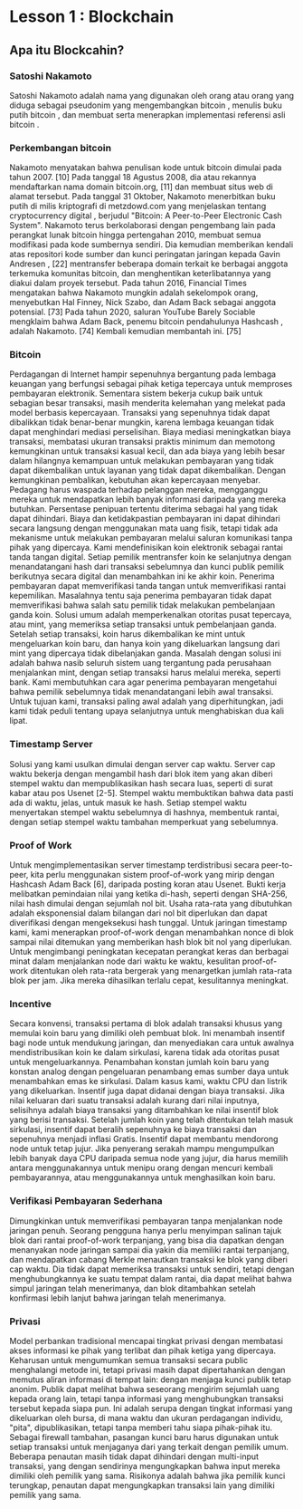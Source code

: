 # Lesson 1 : Blockchain

## Apa itu Blockcahin?

### Satoshi Nakamoto
Satoshi Nakamoto adalah nama yang digunakan oleh orang atau orang yang diduga sebagai pseudonim  yang mengembangkan bitcoin , menulis buku putih bitcoin , dan membuat serta menerapkan implementasi referensi asli bitcoin . 
### Perkembangan bitcoin
Nakamoto menyatakan bahwa penulisan kode untuk bitcoin dimulai pada tahun 2007. [10] Pada tanggal 18 Agustus 2008, dia atau rekannya mendaftarkan nama domain bitcoin.org, [11] dan membuat situs web di alamat tersebut. Pada tanggal 31 Oktober, Nakamoto menerbitkan buku putih di milis kriptografi di metzdowd.com yang menjelaskan tentang cryptocurrency digital , berjudul "Bitcoin: A Peer-to-Peer Electronic Cash System". Nakamoto terus berkolaborasi dengan pengembang lain pada perangkat lunak bitcoin hingga pertengahan 2010, membuat semua modifikasi pada kode sumbernya sendiri. Dia kemudian memberikan kendali atas repositori kode sumber dan kunci peringatan jaringan kepada Gavin Andresen , [22] mentransfer beberapa domain terkait ke berbagai anggota terkemuka komunitas bitcoin, dan menghentikan keterlibatannya yang diakui dalam proyek tersebut. Pada tahun 2016, Financial Times mengatakan bahwa Nakamoto mungkin adalah sekelompok orang, menyebutkan Hal Finney, Nick Szabo, dan Adam Back sebagai anggota potensial. [73] Pada tahun 2020, saluran YouTube Barely Sociable mengklaim bahwa Adam Back, penemu bitcoin pendahulunya Hashcash , adalah Nakamoto. [74] Kembali kemudian membantah ini. [75]

### Bitcoin
Perdagangan di Internet hampir sepenuhnya bergantung pada lembaga keuangan yang berfungsi sebagai pihak ketiga tepercaya untuk memproses pembayaran elektronik. Sementara sistem bekerja cukup baik untuk sebagian besar transaksi, masih menderita kelemahan yang melekat pada model berbasis kepercayaan. Transaksi yang sepenuhnya tidak dapat dibalikkan tidak benar-benar mungkin, karena lembaga keuangan tidak dapat menghindari mediasi perselisihan. Biaya mediasi meningkatkan biaya transaksi, membatasi ukuran transaksi praktis minimum dan memotong kemungkinan untuk transaksi kasual kecil, dan ada biaya yang lebih besar dalam hilangnya kemampuan untuk melakukan pembayaran yang tidak dapat dikembalikan untuk layanan yang tidak dapat dikembalikan. Dengan kemungkinan pembalikan, kebutuhan akan kepercayaan menyebar. Pedagang harus waspada terhadap pelanggan mereka, mengganggu mereka untuk mendapatkan lebih banyak informasi daripada yang mereka butuhkan. Persentase penipuan tertentu diterima sebagai hal yang tidak dapat dihindari. Biaya dan ketidakpastian pembayaran ini dapat dihindari secara langsung dengan menggunakan mata uang fisik, tetapi tidak ada mekanisme untuk melakukan pembayaran melalui saluran komunikasi tanpa pihak yang dipercaya. 
Kami mendefinisikan koin elektronik sebagai rantai tanda tangan digital. Setiap pemilik mentransfer koin ke selanjutnya dengan menandatangani hash dari transaksi sebelumnya dan kunci publik pemilik berikutnya secara digital dan menambahkan ini ke akhir koin. Penerima pembayaran dapat memverifikasi tanda tangan untuk memverifikasi rantai kepemilikan. 
Masalahnya tentu saja penerima pembayaran tidak dapat memverifikasi bahwa salah satu pemilik tidak melakukan pembelanjaan ganda koin. Solusi umum adalah memperkenalkan otoritas pusat tepercaya, atau mint, yang memeriksa setiap transaksi untuk pembelanjaan ganda. Setelah setiap transaksi, koin harus dikembalikan ke mint untuk mengeluarkan koin baru, dan hanya koin yang dikeluarkan langsung dari mint yang dipercaya tidak dibelanjakan ganda. Masalah dengan solusi ini adalah bahwa nasib seluruh sistem uang tergantung pada perusahaan menjalankan mint, dengan setiap transaksi harus melalui mereka, seperti bank. Kami membutuhkan cara agar penerima pembayaran mengetahui bahwa pemilik sebelumnya tidak menandatangani lebih awal transaksi. Untuk tujuan kami, transaksi paling awal adalah yang diperhitungkan, jadi kami tidak peduli tentang upaya selanjutnya untuk menghabiskan dua kali lipat. 

### Timestamp Server
Solusi yang kami usulkan dimulai dengan server cap waktu. Server cap waktu bekerja dengan mengambil hash dari blok item yang akan diberi stempel waktu dan mempublikasikan hash secara luas, seperti di surat kabar atau pos Usenet [2-5]. Stempel waktu membuktikan bahwa data pasti ada di waktu, jelas, untuk masuk ke hash. Setiap stempel waktu menyertakan stempel waktu sebelumnya di hashnya, membentuk rantai, dengan setiap stempel waktu tambahan memperkuat yang sebelumnya.

### Proof of Work
Untuk mengimplementasikan server timestamp terdistribusi secara peer-to-peer, kita perlu menggunakan sistem proof-of-work yang mirip dengan Hashcash Adam Back [6], daripada posting koran atau Usenet. Bukti kerja melibatkan pemindaian nilai yang ketika di-hash, seperti dengan SHA-256, nilai hash dimulai dengan sejumlah nol bit. Usaha rata-rata yang dibutuhkan adalah eksponensial dalam bilangan dari nol bit diperlukan dan dapat diverifikasi dengan mengeksekusi hash tunggal. Untuk jaringan timestamp kami, kami menerapkan proof-of-work dengan menambahkan nonce di blok sampai nilai ditemukan yang memberikan hash blok bit nol yang diperlukan. Untuk mengimbangi peningkatan kecepatan perangkat keras dan berbagai minat dalam menjalankan node dari waktu ke waktu, kesulitan proof-of-work ditentukan oleh rata-rata bergerak yang menargetkan jumlah rata-rata blok per jam. Jika mereka dihasilkan terlalu cepat, kesulitannya meningkat.

### Incentive
Secara konvensi, transaksi pertama di blok adalah transaksi khusus yang memulai koin baru yang dimiliki oleh pembuat blok. Ini menambah insentif bagi node untuk mendukung jaringan, dan menyediakan cara untuk awalnya mendistribusikan koin ke dalam sirkulasi, karena tidak ada otoritas pusat untuk mengeluarkannya. Penambahan konstan jumlah koin baru yang konstan analog dengan pengeluaran penambang emas sumber daya untuk menambahkan emas ke sirkulasi. Dalam kasus kami, waktu CPU dan listrik yang dikeluarkan. Insentif juga dapat didanai dengan biaya transaksi. Jika nilai keluaran dari suatu transaksi adalah kurang dari nilai inputnya, selisihnya adalah biaya transaksi yang ditambahkan ke nilai insentif blok yang berisi transaksi. Setelah jumlah koin yang telah ditentukan telah masuk sirkulasi, insentif dapat beralih sepenuhnya ke biaya transaksi dan sepenuhnya menjadi inflasi Gratis. Insentif dapat membantu mendorong node untuk tetap jujur. Jika penyerang serakah mampu mengumpulkan lebih banyak daya CPU daripada semua node yang jujur, dia harus memilih antara menggunakannya untuk menipu orang dengan mencuri kembali pembayarannya, atau menggunakannya untuk menghasilkan koin baru. 

### Verifikasi Pembayaran Sederhana
Dimungkinkan untuk memverifikasi pembayaran tanpa menjalankan node jaringan penuh. Seorang pengguna hanya perlu menyimpan salinan tajuk blok dari rantai proof-of-work terpanjang, yang bisa dia dapatkan dengan menanyakan node jaringan sampai dia yakin dia memiliki rantai terpanjang, dan mendapatkan cabang Merkle menautkan transaksi ke blok yang diberi cap waktu. Dia tidak dapat memeriksa transaksi untuk sendiri, tetapi dengan menghubungkannya ke suatu tempat dalam rantai, dia dapat melihat bahwa simpul jaringan telah menerimanya, dan blok ditambahkan setelah konfirmasi lebih lanjut bahwa jaringan telah menerimanya.

### Privasi
Model perbankan tradisional mencapai tingkat privasi dengan membatasi akses informasi ke pihak yang terlibat dan pihak ketiga yang dipercaya. Keharusan untuk mengumumkan semua transaksi secara public menghalangi metode ini, tetapi privasi masih dapat dipertahankan dengan memutus aliran informasi di tempat lain: dengan menjaga kunci publik tetap anonim. Publik dapat melihat bahwa seseorang mengirim sejumlah uang kepada orang lain, tetapi tanpa informasi yang menghubungkan transaksi tersebut kepada siapa pun. Ini adalah serupa dengan tingkat informasi yang dikeluarkan oleh bursa, di mana waktu dan ukuran perdagangan individu, "pita", dipublikasikan, tetapi tanpa memberi tahu siapa pihak-pihak itu. Sebagai firewall tambahan, pasangan kunci baru harus digunakan untuk setiap transaksi untuk menjaganya dari yang terkait dengan pemilik umum. Beberapa penautan masih tidak dapat dihindari dengan multi-input transaksi, yang dengan sendirinya mengungkapkan bahwa input mereka dimiliki oleh pemilik yang sama. Risikonya adalah bahwa jika pemilik kunci terungkap, penautan dapat mengungkapkan transaksi lain yang dimiliki pemilik yang sama.


